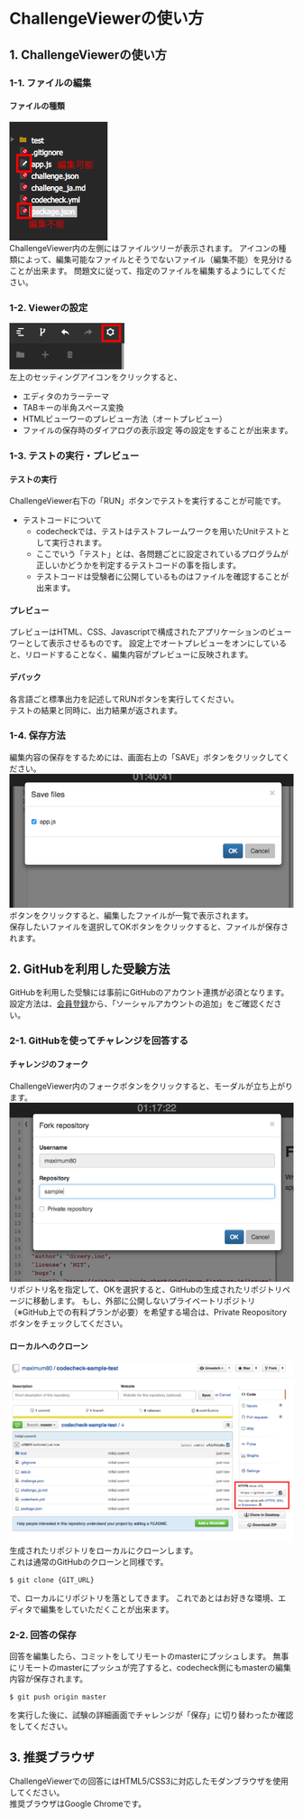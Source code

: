 # ChallengeViewerの使い方
## <a name="section1"> 1. ChallengeViewerの使い方
### 1-1. ファイルの編集
#### ファイルの種類
![イメージ10](images/s10.png)  
ChallengeViewer内の左側にはファイルツリーが表示されます。
アイコンの種類によって、編集可能なファイルとそうでないファイル（編集不能）を見分けることが出来ます。
問題文に従って、指定のファイルを編集するようにしてください。

### 1-2. Viewerの設定
![イメージ9](images/s9.png)  
左上のセッティングアイコンをクリックすると、
* エディタのカラーテーマ
* TABキーの半角スペース変換
* HTMLビューワーのプレビュー方法（オートプレビュー）
* ファイルの保存時のダイアログの表示設定
等の設定をすることが出来ます。

### 1-3. テストの実行・プレビュー
#### テストの実行
ChallengeViewer右下の「RUN」ボタンでテストを実行することが可能です。
- テストコードについて
  - codecheckでは、テストはテストフレームワークを用いたUnitテストとして実行されます。
  - ここでいう「テスト」とは、各問題ごとに設定されているプログラムが正しいかどうかを判定するテストコードの事を指します。
  - テストコードは受験者に公開しているものはファイルを確認することが出来ます。

#### プレビュー
プレビューはHTML、CSS、Javascriptで構成されたアプリケーションのビューワーとして表示させるものです。
設定上でオートプレビューをオンにしていると、リロードすることなく、編集内容がプレビューに反映されます。

#### デバック
各言語ごと標準出力を記述してRUNボタンを実行してください。  
テストの結果と同時に、出力結果が返されます。

### 1-4. 保存方法
編集内容の保存をするためには、画面右上の「SAVE」ボタンをクリックしてください。  
![イメージ13](images/s13.png)  
ボタンをクリックすると、編集したファイルが一覧で表示されます。  
保存したいファイルを選択してOKボタンをクリックすると、ファイルが保存されます。

## <a name="section2"> 2. GitHubを利用した受験方法
GitHubを利用した受験には事前にGitHubのアカウント連携が必須となります。
設定方法は、[会員登録](how-to-use_ja.md#section2)から、「ソーシャルアカウントの追加」をご確認ください。

### 2-1. GitHubを使ってチャレンジを回答する
#### チャレンジのフォーク
ChallengeViewer内のフォークボタンをクリックすると、モーダルが立ち上がります。
![イメージ11](images/s11.png)  
リポジトリ名を指定して、OKを選択すると、GitHubの生成されたリポジトリページに移動します。
もし、外部に公開しないプライベートリポジトリ（※GitHub上での有料プランが必要）を希望する場合は、Private Reopositoryボタンをチェックしてください。

#### ローカルへのクローン
![イメージ15](images/s15.png)   
生成されたリポジトリをローカルにクローンします。  
これは通常のGitHubのクローンと同様です。
```
$ git clone {GIT_URL}
```
で、ローカルにリポジトリを落としてきます。
これであとはお好きな環境、エディタで編集をしていただくことが出来ます。

### 2-2. 回答の保存
回答を編集したら、コミットをしてリモートのmasterにプッシュします。
無事にリモートのmasterにプッシュが完了すると、codecheck側にもmasterの編集内容が保存されます。
```
$ git push origin master
```
を実行した後に、試験の詳細画面でチャレンジが「保存」に切り替わったか確認をしてください。

## 3. 推奨ブラウザ
ChallengeViewerでの回答にはHTML5/CSS3に対応したモダンブラウザを使用してください。  
推奨ブラウザはGoogle Chromeです。
